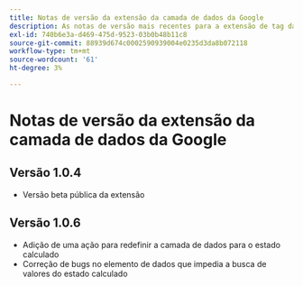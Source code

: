 ```yaml
---
title: Notas de versão da extensão da camada de dados da Google
description: As notas de versão mais recentes para a extensão de tag da Camada de dados da Google no Adobe Experience Platform.
exl-id: 740b6e3a-d469-475d-9523-03b0b48b11c8
source-git-commit: 88939d674c0002590939004e0235d3da8b072118
workflow-type: tm+mt
source-wordcount: '61'
ht-degree: 3%

---
```


# Notas de versão da extensão da camada de dados da Google

## Versão 1.0.4

* Versão beta pública da extensão

## Versão 1.0.6

* Adição de uma ação para redefinir a camada de dados para o estado calculado
* Correção de bugs no elemento de dados que impedia a busca de valores do estado calculado
